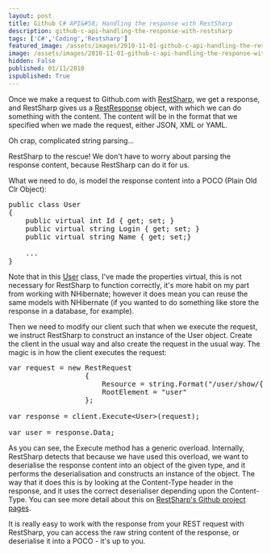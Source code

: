 ```yaml
---
layout: post
title: Github C# API&#58; Handling the response with RestSharp
description: github-c-api-handling-the-response-with-restsharp
tags: ['C#','Coding','Restsharp']
featured_image: /assets/images/2010-11-01-github-c-api-handling-the-response-with-restsharp.webp
image: /assets/images/2010-11-01-github-c-api-handling-the-response-with-restsharp.webp
hidden: False
published: 01/11/2010
ispublished: True
---
```

Once we make a request to Github.com with <a title="RestSharp.org" href="http://restsharp.org/" target="_blank">RestSharp</a>, we get a response, and RestSharp gives us a <a title="RestResponse class in RestSharp on github.com" href="http://github.com/johnsheehan/RestSharp/blob/master/RestSharp/RestResponse.cs" target="_blank">RestResponse</a> object, with which we can do something with the content. The content will be in the format that we specified when we made the request, either JSON, XML or YAML.

Oh crap, complicated string parsing...

RestSharp to the rescue! We don't have to worry about parsing the response content, because RestSharp can do it for us.

What we need to do, is model the response content into a POCO (Plain Old Clr Object):
<pre class="brush: csharp">public class User
{
	public virtual int Id { get; set; }
	public virtual string Login { get; set; }
	public virtual string Name { get; set;}

	...
}</pre>
Note that in this <a title="User class in the csharp-github-api project" href="http://github.com/sgrassie/csharp-github-api/blob/master/csharp-github-api/Models/User.cs" target="_blank">User</a> class, I've made the properties virtual, this is not necessary for RestSharp to function correctly, it's more habit on my part from working with NHibernate; however it does mean you can reuse the same models with NHibernate (if you wanted to do something like store the response in a database, for example).

Then we need to modify our client such that when we execute the request, we instruct RestSharp to construct an instance of the User object. Create the client in the usual way and also create the request in the usual way. The magic is in how the client executes the request:
<pre class="brush: csharp">var request = new RestRequest
				  {
					  Resource = string.Format("/user/show/{0}", username),
					  RootElement = "user"
				  };

var response = client.Execute&lt;User&gt;(request);

var user = response.Data;</pre>
As you can see, the Execute method has a generic overload. Internally, RestSharp detects that because we have used this overload, we want to deserialise the response content into an object of the given type, and it performs the deserialisation and constructs an instance of the object. The way that it does this is by looking at the Content-Type header in the response, and it uses the correct deserialiser depending upon the Content-Type. You can see more detail about this on <a href="http://github.com/johnsheehan/RestSharp/blob/master/RestSharp/RestClient.cs" target="_blank">RestSharp's Github project pages</a>.

It is really easy to work with the response from your REST request with RestSharp, you can access the raw string content of the response, or deserialise it into a POCO - it's up to you.

